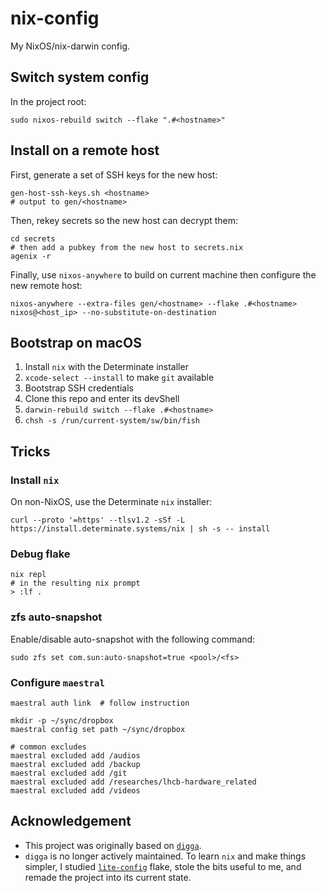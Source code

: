 # nix-config

My NixOS/nix-darwin config.


## Switch system config

In the project root:

```shell
sudo nixos-rebuild switch --flake ".#<hostname>"
```


## Install on a remote host

First, generate a set of SSH keys for the new host:

```shell
gen-host-ssh-keys.sh <hostname>
# output to gen/<hostname>
```

Then, rekey secrets so the new host can decrypt them:

```shell
cd secrets
# then add a pubkey from the new host to secrets.nix
agenix -r
```

Finally, use `nixos-anywhere` to build on current machine then configure the
new remote host:

```shell
nixos-anywhere --extra-files gen/<hostname> --flake .#<hostname> nixos@<host_ip> --no-substitute-on-destination
```


## Bootstrap on macOS

1. Install `nix` with the Determinate installer
2. `xcode-select --install` to make `git` available
3. Bootstrap SSH credentials
4. Clone this repo and enter its devShell
5. `darwin-rebuild switch --flake .#<hostname>`
6. `chsh -s /run/current-system/sw/bin/fish`


## Tricks

### Install `nix`

On non-NixOS, use the Determinate `nix` installer:

```shell
curl --proto '=https' --tlsv1.2 -sSf -L https://install.determinate.systems/nix | sh -s -- install
```


### Debug flake

```shell
nix repl
# in the resulting nix prompt
> :lf .
```


### zfs auto-snapshot

Enable/disable auto-snapshot with the following command:

```shell
sudo zfs set com.sun:auto-snapshot=true <pool>/<fs>
```


### Configure `maestral`

```shell
maestral auth link  # follow instruction

mkdir -p ~/sync/dropbox
maestral config set path ~/sync/dropbox

# common excludes
maestral excluded add /audios
maestral excluded add /backup
maestral excluded add /git
maestral excluded add /researches/lhcb-hardware_related
maestral excluded add /videos
```


## Acknowledgement

- This project was originally based on [`digga`](https://github.com/divnix/digga).
- `digga` is no longer actively maintained.
  To learn `nix` and make things simpler,
  I studied [`lite-config`](https://github.com/yelite/lite-config) flake,
  stole the bits useful to me,
  and remade the project into its current state.
